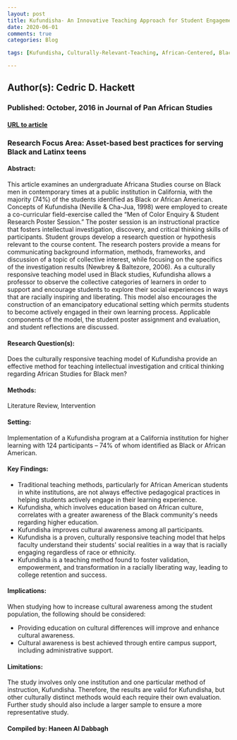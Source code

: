 ```yaml
---
layout: post
title: Kufundisha- An Innovative Teaching Approach for Student Engagement and Experiential Learning
date: 2020-06-01
comments: true
categories: Blog

tags: [Kufundisha, Culturally-Relevant-Teaching, African-Centered, Black-Studies-Pedagogy.]

---
```


## Author(s): Cedric D. Hackett

### Published: October, 2016 in Journal of Pan African Studies

#### [URL to article](http://eds.a.ebscohost.com.proxy.uchicago.edu/eds/pdfviewer/pdfviewer?vid=1&sid=8109cb1a-b2f9-4719-bc57-910434a0edd8%40sdc-v-sessmgr02)

### Research Focus Area: Asset-based best practices for serving Black and Latinx teens

#### Abstract:
This article examines an undergraduate Africana Studies course on Black men in contemporary times at a public institution in California, with the majority (74%) of the students identified as Black or African American. Concepts of Kufundisha (Neville & Cha-Jua, 1998) were employed to create a co-curricular field-exercise called the “Men of Color Enquiry & Student Research Poster Session.” The poster session is an instructional practice that fosters intellectual investigation, discovery, and critical thinking skills of participants. Student groups develop a research question or hypothesis relevant to the course content. The research posters provide a means for communicating background information, methods, frameworks, and discussion of a topic of collective interest, while focusing on the specifics of the investigation results (Newbrey & Baltezore, 2006). As a culturally responsive teaching model used in Black studies, Kufundisha allows a professor to observe the collective categories of learners in order to support and encourage students to explore their social experiences in ways that are racially inspiring and liberating. This model also encourages the construction of an emancipatory educational setting which permits students to become actively engaged in their own learning process. Applicable components of the model, the student poster assignment and evaluation, and student reflections are discussed.


#### Research Question(s):
Does the culturally responsive teaching model of Kufundisha provide an effective method for teaching intellectual investigation and critical thinking regarding African Studies for Black men?


#### Methods:
Literature Review, Intervention


#### Setting:
Implementation of a Kufundisha program at a California institution for higher learning with 124 participants – 74% of whom identified as Black or African American.


#### Key Findings:

- Traditional teaching methods, particularly for African American students in white institutions, are not always effective pedagogical practices in helping students actively engage in their learning experience.  
- Kufundisha, which involves education based on African culture, correlates with a greater awareness of the Black community's needs regarding higher education.  
- Kufundisha improves cultural awareness among all participants.
- Kufundisha is a proven, culturally responsive teaching model that helps faculty understand their students' social realities in a way that is racially engaging regardless of race or ethnicity.  
- Kufundisha is a teaching method found to foster validation, empowerment, and transformation in a racially liberating way, leading to college retention and success.  


#### Implications:
When studying how to increase cultural awareness among the student population, the following should be considered:
- Providing education on cultural differences will improve and enhance cultural awareness.
- Cultural awareness is best achieved through entire campus support, including administrative support.


#### Limitations:
The study involves only one institution and one particular method of instruction, Kufundisha. Therefore, the results are valid for Kufundisha, but other culturally distinct methods would each require their own evaluation. Further study should also include a larger sample to ensure a more representative study.


#### Compiled by: Haneen Al Dabbagh
